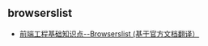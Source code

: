 ## browserslist

- [前端工程基础知识点--Browserslist (基于官方文档翻译）](https://juejin.im/post/5b8cff326fb9a019fd1474d6)